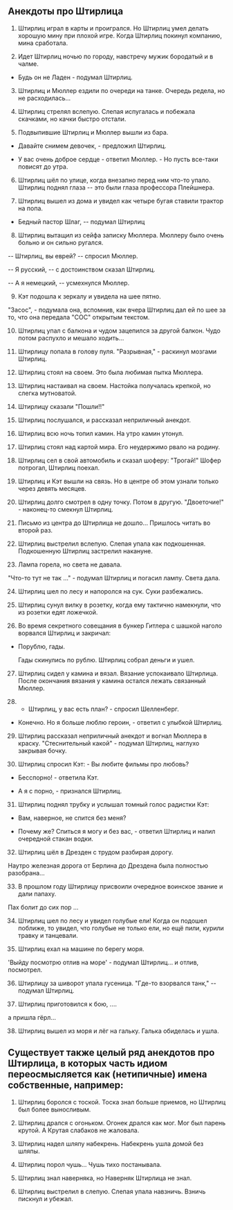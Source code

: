 ## Анекдоты про Штирлица

1. Штирлиц играл в карты и проигрался. Но Штирлиц умел делать хорошую мину при плохой игре. Когда Штирлиц покинул компанию, мина сработала.

2. Идет Штирлиц ночью по городу, навстречу мужик бородатый и в чалме.

- Будь он не Ладен - подумал Штирлиц.

3. Штирлиц и Мюллер ездили по очереди на танке. Очередь редела, но не расходилась...

4. Штирлиц стрелял вслепую. Слепая испугалась и побежала скачками, но качки быстро отстали.

5. Подвыпившие Штирлиц и Мюллер вышли из бара.

- Давайте снимем девочек, - предложил Штирлиц.
  
- У вас очень доброе сердце - ответил Мюллер. - Но пусть все-таки повисят до утра.

6. Штирлиц шёл по улице, когда внезапно перед ним что-то упало. Штирлиц поднял глаза -- это были глаза профессора Плейшнера.

7. Штирлиц вышел из дома и увидел как четыре бугая ставили трактор на попа.

- Бедный пастор Шлаг, -- подумал Штирлиц

8. Штирлиц вытащил из сейфа записку Мюллера. Мюллеру было очень больно и он сильно ругался.

-- Штирлиц, вы еврей? -- спросил Мюллер.

-- Я русский, -- с достоинством сказал Штирлиц.

-- А я немецкий, -- усмехнулся Мюллер.

9. Кэт подошла к зеркалу и увидела на шее пятно.

"Засос", - подумала она, вспомнив, как вчера Штирлиц дал ей по шее за то, что она передала "СОС" открытым текстом.

10. Штирлиц упал с балкона и чудом зацепился за другой балкон. Чудо потом распухло и мешало ходить...

11. Штирлицу попала в голову пуля. "Разрывная," - раскинул мозгами Штирлиц.

12. Штирлиц стоял на своем. Это была любимая пытка Мюллера.

13. Штирлиц настаивал на своем. Настойка получалась крепкой, но слегка мутноватой.

14. Штирлицу сказали "Пошли!!"

15. Штирлиц послушался, и рассказал неприличный анекдот.

16. Штирлиц всю ночь топил камин. На утро камин утонул.

17. Штирлиц стоял над картой мира. Его неудержимо рвало на родину.

18. Штирлиц сел в свой автомобиль и сказал шоферу: "Трогай!" Шофер потрогал, Штирлиц поехал.

19. Штирлиц и Кэт вышли на связь. Но в центре об этом узнали только через девять месяцев.

20. Штирлиц долго смотрел в одну точку. Потом в другую. "Двоеточие!" - наконец-то смекнул Штирлиц.

21. Письмо из центра до Штиpлица не дошло... Пришлось читать во второй раз.

22. Штирлиц выстрелил вслепую. Слепая упала как подкошенная. Подкошенную Штирлиц застрелил накануне.

23. Лампа горела, но света не давала.

"Что-то тут не так ..." - подумал Штирлиц и погасил лампу.
Света дала.

24. Штирлиц шел по лесу и напоролся на сук. Суки разбежались.

25. Штирлиц сунул вилку в розетку, когда ему тактично намекнули, что из розетки едят ложечкой.

26. Во время секретного совещания в бункер Гитлера с шашкой наголо ворвался Штирлиц и закричал:

- Порублю, гады.
  
  Гады скинулись по рублю. Штирлиц собрал деньги и ушел.

27. Штирлиц сидел у камина и вязал. Вязание успокаивало Штирлица. После окончания вязания у камина остался лежать связанный Мюллер.

28. - Штирлиц, у вас есть план? - спросил Шелленберг.
  
- Конечно. Но я больше люблю героин, - ответил с улыбкой Штирлиц.

29. Штирлиц рассказал неприличный анекдот и вогнал Мюллера в краску. "Стеснительный какой" - подумал Штирлиц, наглухо закрывая бочку.

30. Штирлиц спросил Кэт: - Вы любите фильмы про любовь?

- Бесспорно! - ответила Кэт.
  
- А я с порно, - признался Штирлиц.

31. Штирлиц поднял трубку и услышал томный голос радистки Кэт:

- Вам, наверное, не спится без меня?
  
- Почему же? Спиться я могу и без вас, - ответил Штирлиц и налил очередной стакан водки.

32. Штирлиц шёл в Дрезден с трудом разбирая дорогу.

Наутро железная дорога от Берлина до Дрездена была полностью разобрана...

33. В прошлом году Штирлицу присвоили очередное воинское звание и дали папаху.

Пах болит до сих пор ...

34. Штирлиц шел по лесу и увидел голубые ели! Когда он подошел поближе, то увидел, что голубые не только ели, но ещё пили, курили травку и танцевали.

35. Штирлиц ехал на машине по берегу моря.

'Выйду посмотрю отлив на море' - подумал Штирлиц... и отлив, посмотрел.

36. Штирлицу за шиворот упала гусеница. "Где-то взорвался танк," -- подумал Штирлиц.

37. Штирлиц приготовился к бою, ....

а пришла гёрл...

38. Штирлиц вышел из моря и лёг на гальку. Галька обиделась и ушла.

## Существует также целый ряд анекдотов про Штирлица, в которых часть идиом переосмысляется как (нетипичные) имена собственные, например:

1. Штирлиц боролся с тоской. Тоска знал больше приемов, но Штирлиц был более выносливым.

2. Штирлиц дрался с огоньком. Огонек дрался как мог. Мог был парень крутой. А Крутая слабаков не жаловала.

3. Штирлиц надел шляпу набекрень. Набекрень ушла домой без шляпы.

4. Штирлиц порол чушь... Чушь тихо постанывала.

5. Штирлиц знал наверняка, но Наверняк Штирлица не знал.

6. Штирлиц выстрелил в слепую. Слепая упала навзничь. Взничь пискнул и убежал.